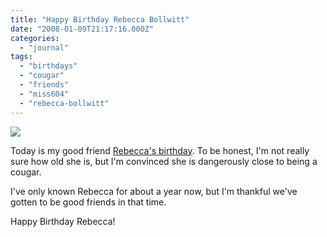 ```yaml
---
title: "Happy Birthday Rebecca Bollwitt"
date: "2008-01-09T21:17:16.000Z"
categories: 
  - "journal"
tags: 
  - "birthdays"
  - "cougar"
  - "friends"
  - "miss604"
  - "rebecca-bollwitt"
---
```


[![](http://farm1.static.flickr.com/199/494235916_86ab66600b.jpg?v=0)](http://flickr.com/photos/duanestorey/494235916/)

Today is my good friend [Rebecca's birthday](http://miss604.com). To be honest, I'm not really sure how old she is, but I'm convinced she is dangerously close to being a cougar.

I've only known Rebecca for about a year now, but I'm thankful we've gotten to be good friends in that time.

Happy Birthday Rebecca!
